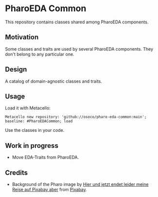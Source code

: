 # PharoEDA Common

This repository contains classes shared among PharoEDA components.

## Motivation

Some classes and traits are used by several PharoEDA components. They don't belong to any particular one.

## Design

A catalog of domain-agnostic classes and traits.

## Usage

Load it with Metacello:

```smalltalk
Metacello new repository: 'github://osoco/pharo-eda-common:main'; baseline: #PharoEDACommon; load
```

Use the classes in your code.

## Work in progress

- Move EDA-Traits from PharoEDA.

## Credits

- Background of the Pharo image by <a href="https://pixabay.com/users/alexas_fotos-686414/?utm_source=link-attribution&amp;utm_medium=referral&amp;utm_campaign=image&amp;utm_content=3223941">Hier und jetzt endet leider meine Reise auf Pixabay aber</a> from <a href="https://pixabay.com/?utm_source=link-attribution&amp;utm_medium=referral&amp;utm_campaign=image&amp;utm_content=3223941">Pixabay</a>.
